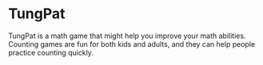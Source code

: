# TungPat
TungPat is a math game that might help you improve your math abilities. Counting games are fun for both kids and adults, and they can help people practice counting quickly.
